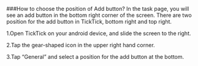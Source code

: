 ###How to choose the position of Add button?
In the task page, you will see an add button in the bottom right corner of the screen. There are two position for the add button in TickTick, bottom right and top right.

1.Open TickTick on your android device, and slide the screen to the right.

2.Tap the gear-shaped icon in the upper right hand corner.

3.Tap “General” and select a position for the add button at the bottom. 
